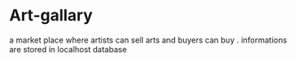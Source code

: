 # Art-gallary
 a market place where artists can sell arts and buyers can buy . informations are stored in localhost database 
